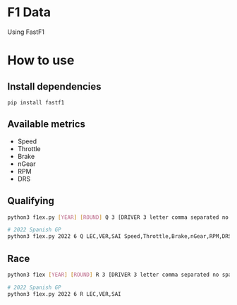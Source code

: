 # F1 Data
Using FastF1

# How to use

## Install dependencies

`pip install fastf1`

## Available metrics
- Speed
- Throttle
- Brake
- nGear
- RPM
- DRS

## Qualifying
```bash
python3 f1ex.py [YEAR] [ROUND] Q 3 [DRIVER 3 letter comma separated no spaces] [METRICS comma separated no spaces]

# 2022 Spanish GP
python3 f1ex.py 2022 6 Q LEC,VER,SAI Speed,Throttle,Brake,nGear,RPM,DRS
```

## Race
```bash
python3 f1ex [YEAR] [ROUND] R 3 [DRIVER 3 letter comma separated no space]

# 2022 Spanish GP
python3 f1ex.py 2022 6 R LEC,VER,SAI
```